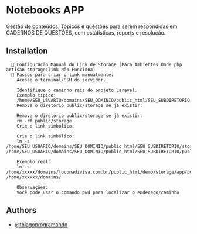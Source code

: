
# Notebooks APP

Gestão de conteúdos, Tópicos e questões para serem respondidas em CADERNOS DE QUESTÕES, com estátisticas, reports e resolução.




## Installation

```Storage
  🔗 Configuração Manual do Link de Storage (Para Ambientes Onde php artisan storage:link Não Funciona)
  📍 Passos para criar o link manualmente:
    Acesse o terminal/SSH do servidor.

    Identifique o caminho raiz do projeto Laravel.
    Exemplo típico:
    /home/SEU_USUARIO/domains/SEU_DOMINIO/public_html/SEU_SUBDIRETORIO
    Remova o diretório public/storage se já existir:

    Remova o diretório public/storage se já existir:
    rm -rf public/storage
    Crie o link simbólico:

    Crie o link simbólico:
    ln -s /home/SEU_USUARIO/domains/SEU_DOMINIO/public_html/SEU_SUBDIRETORIO/storage/app/public /home/SEU_USUARIO/domains/SEU_DOMINIO/public_html/SEU_SUBDIRETORIO/public/storage
    
    Exemplo real:
    ln -s /home/xxxxx/domains/foconadivisa.com.br/public_html/demo/storage/app/public /home/xxxxxx/domains/

    Observações:
    Você pode usar o comando pwd para localizar o endereço/caminho
```
    
## Authors

- [@thiagoprogramando](https://github.com/thiagoprogramando)

